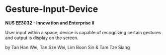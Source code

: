 Gesture-Input-Device
====================
**NUS EE3032 - Innovation and Enterprise II**

User input within a space, device is capable of recognizing certain gestures and output is display on the screen.

by Tan Han Wei, Tan Sze Wei, Lim Boon Sin & Tam Tze Siang
